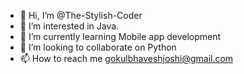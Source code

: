 - 👋 Hi, I’m @The-Stylish-Coder
- 👀 I’m interested in Java.
- 🌱 I’m currently learning Mobile app development
- 💞️ I’m looking to collaborate on Python
- 📫 How to reach me gokulbhaveshjoshi@gmail.com

<!---
The-Stylish-Coder/The-Stylish-Coder is a ✨ special ✨ repository because its `README.md` (this file) appears on your GitHub profile.
You can click the Preview link to take a look at your changes.
--->

